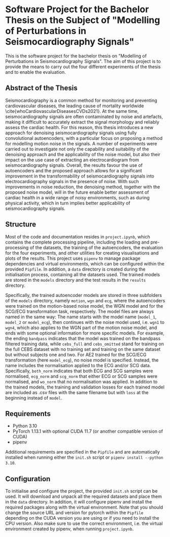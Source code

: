 # Software Project for the Bachelor Thesis on the Subject of "Modelling of Perturbations in Seismocardiography Signals"

This is the software project for the bachelor thesis on "Modelling of Perturbations in Seismocardiography Signals". The aim of this project is to provide the means to carry out the four different experiments of the thesis and to enable the evaluation.

## Abstract of the Thesis

Seismocardiography is a common method for monitoring and preventing cardiovascular diseases, the leading cause of mortality worldwide \cite{whoCardiovascularDiseasesCVDs2021}. At the same time, seismocardiography signals are often contaminated by noise and artefacts, making it difficult to accurately extract the signal morphology and reliably assess the cardiac health. For this reason, this thesis introduces a new approach for denoising seismocardiography signals using fully convolutional autoencoders, with a particular focus on proposing a method for modelling motion noise in the signals. A number of experiments were carried out to investigate not only the capability and suitability of the denoising approach and the applicability of the noise model, but also their impact on the use case of extracting an electrocardiogram from seismocardiography signals. Overall, the results favour the use of autoencoders and the proposed approach allows for a significant improvement in the transformability of seismocardiography signals into electrocardiography signals in the presence of noise. With such improvements in noise reduction, the denoising method, together with the proposed noise model, will in the future enable better assessment of cardiac health in a wide range of noisy environments, such as during physical activity, which in turn implies better applicability of seismocardiography signals.

## Structure

Most of the code and documentation resides in `project.ipynb`, which contains the complete processing pipeline, including the loading and pre-processing of the datasets, the training of the autoencoders, the evaluation for the four experiments, and other utilities for creating visualisations and plots of the results. This project uses `pipenv` to manage package dependencies and virtual environments, which can be configured within the provided `Pipfile`. In addition, a `data` directory is created during the initialisation process, containing all the datasets used. The trained models are stored in the `models` directory and the test results in the `results` directory.

Specifically, the trained autoencoder models are stored in three subfolders of the `models` directory, namely `motion`, `wgn` and `ecg`, where the autoencoders were trained on the motion-based noise model, the WGN model and for the SCG/ECG transformation task, respectively. The model files are always named in the same way: The name starts with the model name (`model_1`, `model_2` or `model_ecg`), then continues with the noise model used, i.e. `wgn1` to `wgn4`, which also applies to the WGN part of the motion noise model, and ends with some optional information for more specific models. For example, the ending `bandpass` indicates that the model was trained on the bandpass filtered training data, while `cebs_full` and `cebs_omitted` stand for training on the full CEBS dataset with no training set and training on the same dataset but without subjects one and two. For AE2 trained for the SCG/ECG transformation (here `model_ecg`), no noise model is specified. Instead, the name includes the normalisation applied to the ECG and/or SCG data. Specifically, `both_norm` indicates that both ECG and SCG samples were normalised, `ecg_norm` and `scg_norm` that either ECG or SCG samples were normalised, and `wo_norm` that no normalisation was applied. In addition to the trained models, the training and validation losses for each trained model are included as .csv files with the same filename but with `loss` at the beginning instead of `model`.

## Requirements

- Python 3.10
- PyTorch 1.13.1 with optional CUDA 11.7 (or another compatible version of CUDA)
- pipenv

Additional requirements are specified in the `Pipfile` and are automatically installed when running either the `init.sh` script or `pipenv install --python 3.10`.

## Configuration

To initialise and configure the project, the provided `init.sh` script can be used. It will download and unpack all the required datasets and place them in the `data` directory. In addition, it will configure pipenv and install the required packages along with the virtual environment. Note that you should change the source URL and version for pytorch within the `Pipfile` depending on the CUDA version you are using or if you need to install the CPU version. Also make sure to use the correct environment, i.e. the virtual environment created by pipenv, when running `project.ipynb`.
